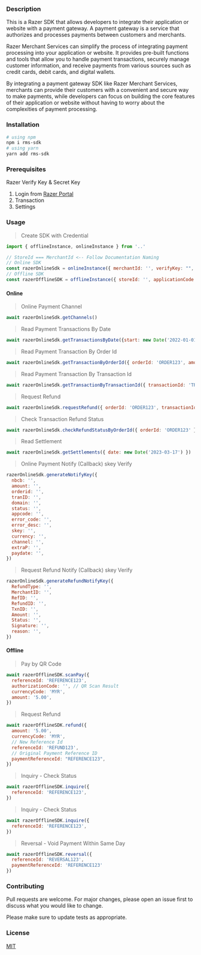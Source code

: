 ### Description
This is a Razer SDK that allows developers to integrate their application or website with a payment gateway. A payment gateway is a service that authorizes and processes payments between customers and merchants.

Razer Merchant Services can simplify the process of integrating payment processing into your application or website. It provides pre-built functions and tools that allow you to handle payment transactions, securely manage customer information, and receive payments from various sources such as credit cards, debit cards, and digital wallets.

By integrating a payment gateway SDK like Razer Merchant Services, merchants can provide their customers with a convenient and secure way to make payments, while developers can focus on building the core features of their application or website without having to worry about the complexities of payment processing.

### Installation
```bash
# using npm
npm i rms-sdk
# using yarn
yarn add rms-sdk
```

### Prerequisites
Razer Verify Key & Secret Key
1. Login from [Razer Portal](https://portal.merchant.razer.com)
2. Transaction
3. Settings

### Usage
> Create SDK with Credential
```js
import { offlineInstance, onlineInstance } from '..'

// StoreId === MerchantId <-- Follow Documentation Naming
// Online SDK
const razerOnlineSdk = onlineInstance({ merchantId: '', verifyKey: "", secretKey: "", callbackUrl: '' })
// Offline SDK
const razerOfflineSDK = offlineInstance({ storeId: '', applicationCode: "", secretKey: "", terminalId: '' })
```
#### Online
> Online Payment Channel
```js
await razerOnlineSdk.getChannels()
```
> Read Payment Transactions By Date
```js
await razerOnlineSdk.getTransactionsByDate({start: new Date('2022-01-01T16:00:00.000Z'), end: new Date()})
```
> Read Payment Transaction By Order Id
```js
await razerOnlineSdk.getTransactionByOrderId({ orderId: 'ORDER123', amount: '5.00' })
```
> Read Payment Transaction By Transaction Id
```js
await razerOnlineSdk.getTransactionByTransactionId({ transactionId: 'TRANSACTION123', amount: '5.00' })
```
> Request Refund
```js
await razerOnlineSdk.requestRefund({ orderId: 'ORDER123', transactionId: "TRANSACTION123", amount: '5.00' })
```
> Check Transaction Refund Status 
```js
await razerOnlineSdk.checkRefundStatusByOrderId({ orderId: 'ORDER123' })
```
> Read Settlement
```js
await razerOnlineSdk.getSettlements({ date: new Date('2023-03-17') })
```
> Online Payment Notify (Callback) skey Verify
```js
razerOnlineSdk.generateNotifyKey({
  nbcb: '',
  amount: '',
  orderid: '',
  tranID: '',
  domain: '',
  status: '',
  appcode: '',
  error_code: '',
  error_desc: '',
  skey: '',
  currency: '',
  channel: '',
  extraP: '',
  paydate: '',
})
```
> Request Refund Notify (Callback) skey Verify
```js
razerOnlineSdk.generateRefundNotifyKey({
  RefundType: '',
  MerchantID: '',
  RefID: '',
  RefundID: '',
  TxnID: '',
  Amount: '',
  Status: '',
  Signature: '',
  reason: '',
})
```
#### Offline
> Pay by QR Code
```js
await razerOfflineSDK.scanPay({
  referenceId: 'REFERENCE123',
  authorizationCode: '', // QR Scan Result
  currencyCode: 'MYR',
  amount: '5.00',
})
```
> Request Refund
```js
await razerOfflineSDK.refund({
  amount: '5.00',
  currencyCode: 'MYR',
  // New Reference Id
  referenceId: 'REFUND123',
  // Original Payment Reference ID
  paymentReferenceId: "REFERENCE123",
})
```
> Inquiry - Check Status
```js
await razerOfflineSDK.inquire({
  referenceId: 'REFERENCE123',
})
```
> Inquiry - Check Status
```js
await razerOfflineSDK.inquire({
  referenceId: 'REFERENCE123',
})
```
> Reversal - Void Payment Within Same Day
```js
await razerOfflineSDK.reversal({
  referenceId: 'REVERSAL123',
  paymentReferenceId: 'REFERENCE123'
})
```
### Contributing

Pull requests are welcome. For major changes, please open an issue first
to discuss what you would like to change.

Please make sure to update tests as appropriate.

### License

[MIT](https://choosealicense.com/licenses/mit/)
